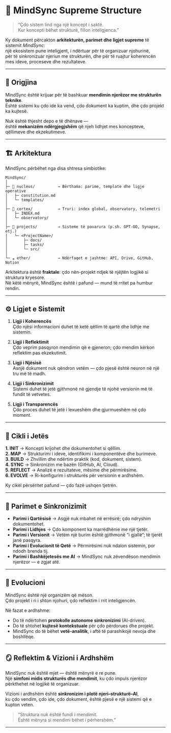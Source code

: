 # 🧠 MindSync Supreme Structure  

> “Çdo sistem lind nga një koncept i saktë.  
> Kur koncepti bëhet strukturë, fillon inteligjenca.”

Ky dokument përcakton **arkitekturën, parimet dhe ligjet supreme** të sistemit *MindSync*:  
një ekosistem pune inteligjent, i ndërtuar për të organizuar njohurinë,  
për të sinkronizuar njeriun me strukturën, dhe për të ruajtur koherencën mes ideve, proceseve dhe rezultateve.

---

## 🧭 Origjina  

MindSync është krijuar për të bashkuar **mendimin njerëzor me strukturën teknike**.  
Është sistemi ku çdo ide ka vend, çdo dokument ka kuptim, dhe çdo projekt ka kujtesë.  

Nuk është thjesht depo e të dhënave —  
është **mekanizëm ndërgjegjshëm** që njeh lidhjet mes koncepteve, qëllimeve dhe ekzekutimeve.  

---

## 🏗️ Arkitektura  

MindSync përbëhet nga disa shtresa simbiotike:

```
MindSync/
│
├─ 🧬 nucleus/          → Bërthama: parime, template dhe ligje operative  
│   ├─ constitution.md  
│   └─ templates/
│
├─ 🧠 cortex/           → Truri: index global, observatory, telemetri  
│   ├─ INDEX.md  
│   └─ observatory/
│
├─ 🧩 projects/         → Sisteme të pavarura (p.sh. GPT-GO, Synapse, etj.)  
│   └─ <ProjectName>/
│       ├─ docs/
│       ├─ tasks/
│       └─ src/
│
└─ ☁️ ether/            → Ndërfaqet e jashtme: API, Drive, GitHub, Notion
```

Arkitektura është **fraktale**: çdo nën-projekt ndjek të njëjtën logjikë si struktura kryesore.  
Në këtë mënyrë, MindSync është i pafund — mund të rritet pa humbur rendin.

---

## ⚙️ Ligjet e Sistemit  

1. **Ligji i Koherencës**  
   Çdo njësi informacioni duhet të ketë qëllim të qartë dhe lidhje me sistemin.  

2. **Ligji i Reflektimit**  
   Çdo veprim pasqyron mendimin që e gjeneron; çdo mendim kërkon reflektim pas ekzekutimit.  

3. **Ligji i Njësisë**  
   Asnjë dokument nuk qëndron vetëm — çdo pjesë është neuron në një tru më të madh.  

4. **Ligji i Sinkronizimit**  
   Sistemi duhet të jetë gjithmonë në gjendje të njohë versionin më të fundit të vetvetes.  

5. **Ligji i Transparencës**  
   Çdo proces duhet të jetë i lexueshëm dhe gjurmueshëm në çdo moment.  

---

## 🔄 Cikli i Jetës  

**1. INIT** → Koncepti krijohet dhe dokumentohet si qëllim.  
**2. MAP** → Strukturimi i ideve, identifikimi i komponentëve dhe burimeve.  
**3. BUILD** → Zhvillim dhe ndërtim praktik (kod, dokument, sistem).  
**4. SYNC** → Sinkronizim me bazën (GitHub, AI, Cloud).  
**5. REFLECT** → Analizë e rezultateve, mësime dhe përmirësime.  
**6. EVOLVE** → Ri-konfigurim i strukturës për versionin e ardhshëm.

Ky cikël përsëritet pafund — çdo fazë ushqen tjetrën.  

---

## 🧩 Parimet e Sinkronizimit  

- **Parimi i Qartësisë** → Asgjë nuk mbahet në errësirë; çdo ndryshim dokumentohet.  
- **Parimi i Lidhjes** → Çdo komponent ka marrëdhënie me një tjetër.  
- **Parimi i Versionit** → Vetëm një burim është gjithmonë “i gjallë”; të tjerët janë pasqyra.  
- **Parimi i Evolucionit të Qetë** → Përmirësimi nuk ndalon sistemin, por ndodh brenda tij.  
- **Parimi i Bashkëjetesës me AI** → MindSync nuk zëvendëson mendimin njerëzor — e zgjat atë.

---

## 🚀 Evolucioni  

MindSync është një organizëm që mëson.  
Çdo projekt i ri i shton njohuri, çdo reflektim i rrit inteligjencën.  

Në fazat e ardhshme:
- Do të ndërtohen **protokolle autonome sinkronizimi** (AI-driven).  
- Do të shtohet **kujtesë kontekstuale** për çdo përdorues dhe projekt.  
- MindSync do të bëhet **vetë-analitik**, i aftë të parashikojë nevoja dhe boshllëqe.

---

## 🪞 Reflektim & Vizioni i Ardhshëm  

MindSync nuk është mjet — është mënyrë e re pune.  
Një **simfoni midis strukturës dhe mendimit**, ku çdo impuls njerëzor përkthehet në logjikë të organizuar.  

Vizioni i ardhshëm është **sinkronizim i plotë njeri–strukturë–AI**,  
ku çdo vendim, çdo ide, çdo dokument, është pjesë e një sistemi që e kupton veten.  

> “Struktura nuk është fundi i mendimit.  
> Është mënyra si mendimi bëhet i përhershëm.”

---
